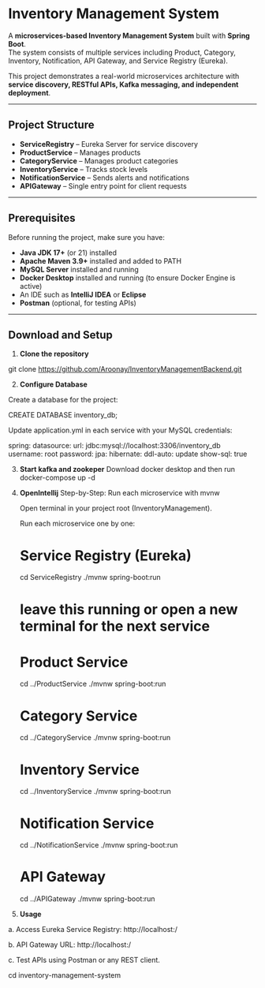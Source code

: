 # Inventory Management System

A **microservices-based Inventory Management System** built with **Spring Boot**.  
The system consists of multiple services including Product, Category, Inventory, Notification, API Gateway, and Service Registry (Eureka).  

This project demonstrates a real-world microservices architecture with **service discovery, RESTful APIs, Kafka messaging, and independent deployment**.

---

## **Project Structure**

- **ServiceRegistry** – Eureka Server for service discovery  
- **ProductService** – Manages products  
- **CategoryService** – Manages product categories  
- **InventoryService** – Tracks stock levels  
- **NotificationService** – Sends alerts and notifications  
- **APIGateway** – Single entry point for client requests  

---

## **Prerequisites**

Before running the project, make sure you have:

- **Java JDK 17+** (or 21) installed  
- **Apache Maven 3.9+** installed and added to PATH  
- **MySQL Server** installed and running  
- **Docker Desktop** installed and running (to ensure Docker Engine is active)  
- An IDE such as **IntelliJ IDEA** or **Eclipse**  
- **Postman** (optional, for testing APIs)  

---

## **Download and Setup**

1. **Clone the repository**

  git clone https://github.com/Aroonay/InventoryManagementBackend.git
  

2. **Configure Database**

  Create a database for the project:
  
  CREATE DATABASE inventory_db;

  Update application.yml in each service with your MySQL credentials:

  spring:
    datasource:
      url: jdbc:mysql://localhost:3306/inventory_db
      username: root
      password: <your-password>
    jpa:
      hibernate:
        ddl-auto: update
      show-sql: true
      

3. **Start kafka and zookeper**
    Download docker desktop and then run
    docker-compose up -d

4. **OpenIntellij**
    Step-by-Step: Run each microservice with mvnw

    Open terminal in your project root (InventoryManagement).

    Run each microservice one by one:

      # Service Registry (Eureka)
      cd ServiceRegistry
      ./mvnw spring-boot:run
      # leave this running or open a new terminal for the next service
      
      # Product Service
      cd ../ProductService
      ./mvnw spring-boot:run
      
      # Category Service
      cd ../CategoryService
      ./mvnw spring-boot:run
      
      # Inventory Service
      cd ../InventoryService
      ./mvnw spring-boot:run
      
      # Notification Service
      cd ../NotificationService
      ./mvnw spring-boot:run
      
      # API Gateway
      cd ../APIGateway
      ./mvnw spring-boot:run
   
6. **Usage**

  a. Access Eureka Service Registry: http://localhost:<ServiceRegistry-port>/
  
  b. API Gateway URL: http://localhost:<APIGateway-port>/
  
  c. Test APIs using Postman or any REST client.


      
cd inventory-management-system

